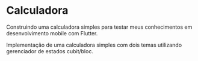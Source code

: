 # Calculadora

Construindo uma calculadora simples para testar meus conhecimentos em desenvolvimento mobile com Flutter.

Implementação de uma calculadora simples com dois temas utilizando gerenciador de estados cubit/bloc.
